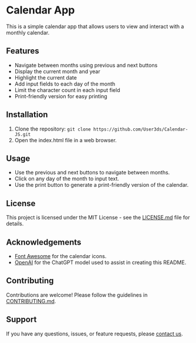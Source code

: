 # Calendar App

This is a simple calendar app that allows users to view and interact with a monthly calendar.

## Features

- Navigate between months using previous and next buttons
- Display the current month and year
- Highlight the current date
- Add input fields to each day of the month
- Limit the character count in each input field
- Print-friendly version for easy printing

## Installation

1. Clone the repository: `git clone https://github.com/User3ds/Calendar-JS.git`
2. Open the index.html file in a web browser.

## Usage

- Use the previous and next buttons to navigate between months.
- Click on any day of the month to input text.
- Use the print button to generate a print-friendly version of the calendar.

## License

This project is licensed under the MIT License - see the [LICENSE.md](LICENSE.md) file for details.

## Acknowledgements

- [Font Awesome](https://fontawesome.com) for the calendar icons.
- [OpenAI](https://openai.com) for the ChatGPT model used to assist in creating this README.

## Contributing

Contributions are welcome! Please follow the guidelines in [CONTRIBUTING.md](CONTRIBUTING.md).

## Support

If you have any questions, issues, or feature requests, please [contact us](mailto:your-email@example.com).


